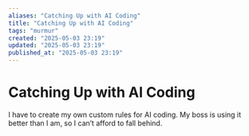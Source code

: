 ```yaml
---
aliases: "Catching Up with AI Coding"
title: "Catching Up with AI Coding"
tags: "murmur"
created: "2025-05-03 23:19"
updated: "2025-05-03 23:19"
published_at: "2025-05-03 23:19"
---
```


# Catching Up with AI Coding

I have to create my own custom rules for AI coding. My boss is using it better than I am, so I can’t afford to fall behind.